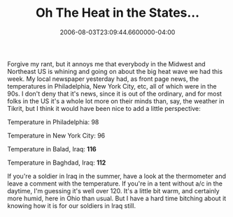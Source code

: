 ﻿---
title: Oh The Heat in the States…
date: "2006-08-03T23:09:44.6600000-04:00"
description: Forgive my rant, but it annoys me that everybody in the Midwest and Northeast US is whining and going on about the big heat wave we had this week.
featuredImage: img/20299-featured.png
---

Forgive my rant, but it annoys me that everybody in the Midwest and Northeast US is whining and going on about the big heat wave we had this week. My local newspaper yesterday had, as front page news, the temperatures in Philadelphia, New York City, etc, all of which were in the 90s. I don't deny that it's news, since it is out of the ordinary, and for most folks in the US it's a whole lot more on their minds than, say, the weather in Tikrit, but I think it would have been nice to add a little perspective:

Temperature in Philadelphia: 98

Temperature in New York City: 96

Temperature in Balad, Iraq: **116**

Temperature in Baghdad, Iraq: **112**

If you're a soldier in Iraq in the summer, have a look at the thermometer and leave a comment with the temperature. If you're in a tent without a/c in the daytime, I'm guessing it's well over 120. It's a little bit warm, and certainly more humid, here in Ohio than usual. But I have a hard time bitching about it knowing how it is for our soldiers in Iraq still.


